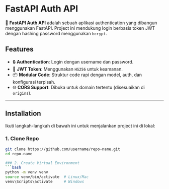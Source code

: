 # FastAPI Auth API

🚀 **FastAPI Auth API** adalah sebuah aplikasi authentication yang dibangun menggunakan FastAPI. Project ini mendukung login berbasis token JWT dengan hashing password menggunakan `bcrypt`. 

## Features

- 🔒 **Authentication**: Login dengan username dan password.
- 🔐 **JWT Token**: Menggunakan `HS256` untuk keamanan.
- 📦 **Modular Code**: Struktur code rapi dengan model, auth, dan konfigurasi terpisah.
- 🌐 **CORS Support**: Dibuka untuk domain tertentu (disesuaikan di `origins`).

---

## Installation

Ikuti langkah-langkah di bawah ini untuk menjalankan project ini di lokal:

### 1. Clone Repo
```bash
git clone https://github.com/username/repo-name.git
cd repo-name

### 2. Create Virtual Environment
```bash
python -m venv venv
source venv/bin/activate  # Linux/Mac
venv\Scripts\activate     # Windows

